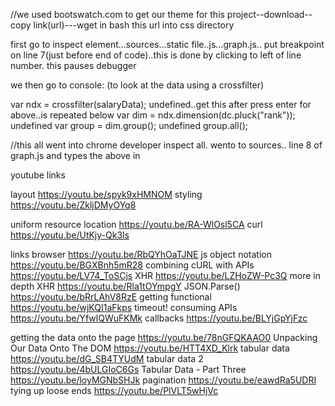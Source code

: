 //we used bootswatch.com to get our theme for this project--download--copy link(url)---wget in bash  this url into css directory


first go to inspect element...sources...static file..js...graph.js..
put breakpoint on line 7(just before end of code)..this is done by clicking to left of line number.
this pauses debugger

we then go to console:  (to look at the data using a crossfilter)

var ndx = crossfilter(salaryData);
undefined..get this after press enter for above..is repeated below
var dim = ndx.dimension(dc.pluck("rank"));
undefined
var group = dim.group();
undefined
group.all();

//this all went into chrome developer inspect all. wento to sources.. line 8 of graph.js and types the above in



youtube links


layout                              https://youtu.be/spyk9xHMNOM
styling                             https://youtu.be/ZkljDMyOYq8

uniform resource location           https://youtu.be/RA-WlOsl5CA
curl                                https://youtu.be/UtKjy-Qk3ls


links browser                       https://youtu.be/RbQYhOaTJNE
js object notation                  https://youtu.be/BGXBnh5mR28
combining cURL with APIs            https://youtu.be/LV74_ToSCjs
XHR                                 https://youtu.be/LZHoZW-Pc3Q
more in depth XHR                   https://youtu.be/Rla1tOYmpgY
JSON.Parse()                        https://youtu.be/bRrLAhV8RzE
getting functional                  https://youtu.be/wjKQI1aFkps
timeout! consuming APIs             https://youtu.be/YfwlQWuFKMk
callbacks                           https://youtu.be/BLYjGpYjFzc

getting the data onto the page      https://youtu.be/78nGFQKAAO0
Unpacking Our Data Onto The DOM     https://youtu.be/HTT4XD_Klrk
tabular data                        https://youtu.be/dG_SB4TYUdM
tabular data 2                      https://youtu.be/4bULGIoC6Gs
Tabular Data - Part Three           https://youtu.be/loyMGNbSHJk
pagination                          https://youtu.be/eawdRa5UDRI
tying up loose ends                 https://youtu.be/PlVLT5wHjVc










